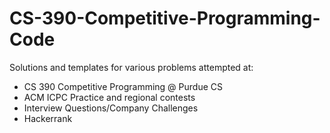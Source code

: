 # CS-390-Competitive-Programming-Code

Solutions and templates for various problems attempted at:

* CS 390 Competitive Programming @ Purdue CS
* ACM ICPC Practice and regional contests
* Interview Questions/Company Challenges
* Hackerrank